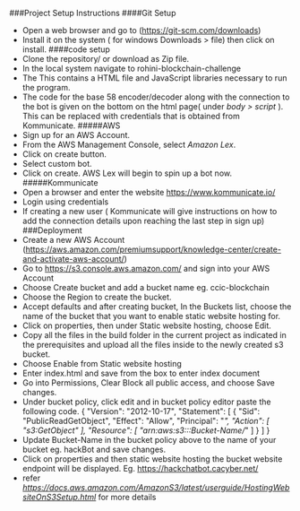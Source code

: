 ###Project Setup Instructions 
####Git Setup
* Open a web browser and go to (https://git-scm.com/downloads)
* Install it on the system ( for windows Downloads > file) then click on install. 
####code setup
* Clone the repository/ or download as Zip file. 
* In the local system navigate to rohini-blockchain-challenge
* The This contains a HTML file and JavaScript libraries necessary to run the program.
* The code for the base 58 encoder/decoder along with the connection to the bot is given on the bottom on the html page( under *body > script* ). This can be replaced with credentials that is obtained from Kommunicate. 
#####AWS
* Sign up for an AWS Account. 
* From the AWS Management Console, select *Amazon Lex*. 
* Click on create button. 
* Select custom bot.
* Click on create. AWS Lex will begin to spin up a bot now. 
#####Kommunicate
* Open a browser and enter the website https://www.kommunicate.io/
* Login using credentials 
* If creating a new user ( Kommunicate will give instructions on how to add the connection details upon reaching the last step in sign up) 
###Deployment 
* Create a new AWS Account (https://aws.amazon.com/premiumsupport/knowledge-center/create-and-activate-aws-account/)
* Go to https://s3.console.aws.amazon.com/ and sign into your AWS Account
* Choose Create bucket and add a bucket name eg. ccic-blockchain
* Choose the Region to create the bucket.
* Accept defaults and after creating bucket, In the Buckets list, choose the name of the bucket that you want to enable static website hosting for.
* Click on properties, then under Static website hosting, choose Edit.
* Copy all the files in the build folder in the current project as indicated in the prerequisites and upload all the files inside to the newly created s3 bucket.
* Choose Enable from Static website hosting
* Enter index.html and save from the box to enter index document
* Go into Permissions, Clear Block all public access, and choose Save changes.
* Under bucket policy, click edit and in bucket policy editor paste the following code.
{
    "Version": "2012-10-17",
    "Statement": [
        {
            "Sid": "PublicReadGetObject",
            "Effect": "Allow",
            "Principal": "*",
            "Action": [
                "s3:GetObject"
            ],
            "Resource": [
                "arn:aws:s3:::Bucket-Name/*"
            ]
        }
    ]
}
* Update Bucket-Name in the bucket policy above to the name of your bucket eg. hackBot and save changes.
* Click on properties and then static website hosting the bucket website endpoint will be displayed. Eg. https://hackchatbot.cacyber.net/
* refer *https://docs.aws.amazon.com/AmazonS3/latest/userguide/HostingWebsiteOnS3Setup.html* for more details 

